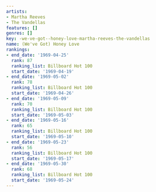 ```yaml
---
artists:
- Martha Reeves
- The Vandellas
features: []
genres: []
key: -we-ve-got--honey-love-martha-reeves-the-vandellas
name: (We've Got) Honey Love
rankings:
- end_date: '1969-04-25'
  rank: 87
  ranking_list: Billboard Hot 100
  start_date: '1969-04-19'
- end_date: '1969-05-02'
  rank: 78
  ranking_list: Billboard Hot 100
  start_date: '1969-04-26'
- end_date: '1969-05-09'
  rank: 70
  ranking_list: Billboard Hot 100
  start_date: '1969-05-03'
- end_date: '1969-05-16'
  rank: 65
  ranking_list: Billboard Hot 100
  start_date: '1969-05-10'
- end_date: '1969-05-23'
  rank: 56
  ranking_list: Billboard Hot 100
  start_date: '1969-05-17'
- end_date: '1969-05-30'
  rank: 68
  ranking_list: Billboard Hot 100
  start_date: '1969-05-24'
---
```


